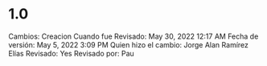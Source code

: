 # 1.0

Cambios: Creacion
Cuando fue Revisado: May 30, 2022 12:17 AM
Fecha de  versión: May 5, 2022 3:09 PM
Quien hizo el cambio: Jorge Alan Ramírez Elías
Revisado: Yes
Revisado por: Pau